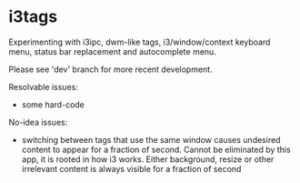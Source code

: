 # i3tags
Experimenting with i3ipc, dwm-like tags, i3/window/context keyboard menu, status bar replacement and autocomplete menu.

Please see 'dev' branch for more recent development.

Resolvable issues:
- some hard-code

No-idea issues:
- switching between tags that use the same window causes
undesired content to appear for a fraction of second. Cannot be
eliminated by this app, it is rooted in how i3 works.
Either background, resize or other irrelevant content is always
visible for a fraction of second